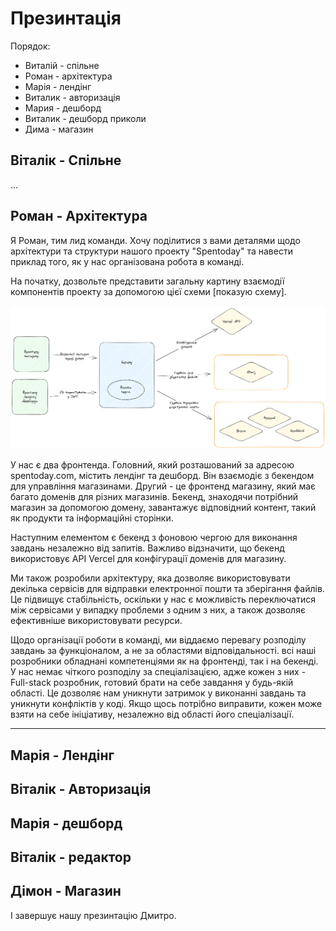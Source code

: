 # Презинтація

Порядок:

- Виталій - спільне
- Роман - архітектура
- Марія - лендінг
- Виталик - авторизація
- Мария - дешборд
- Виталик - дешборд приколи
- Дима - магазин

## Віталік - Спільне

...

## Роман - Архітектура

Я Роман, тим лид команди. Хочу поділитися з вами деталями щодо архітектури та структури нашого проекту "Spentoday" та навести приклад того, як у нас організована робота в команді.

На початку, дозвольте представити загальну картину взаємодії компонентів проекту за допомогою цієї схеми [показую схему].

![](./architecture.png)

У нас є два фронтенда.
Головний, який розташований за адресою spentoday.com, містить лендінг та дешборд. Він взаємодіє з бекендом для управління магазинами.
Другий - це фронтенд магазину, який має багато доменів для різних магазинів. Бекенд, знаходячи потрібний магазин за допомогою домену, завантажує відповідний контент, такий як продукти та інформаційні сторінки.

Наступним елементом є бекенд з фоновою чергою для виконання завдань незалежно від запитів. Важливо відзначити, що бекенд використовує API Vercel для конфігурації доменів для магазину.

Ми також розробили архітектуру, яка дозволяє використовувати декілька сервісів для відправки електронної пошти та зберігання файлів. Це підвищує стабільність, оскільки у нас є можливість переключатися між сервісами у випадку проблеми з одним з них, а також дозволяє ефективніше використовувати ресурси.

Щодо організації роботи в команді, ми віддаємо перевагу розподілу завдань за функціоналом, а не за областями відповідальності.
всі наші розробники обладнані компетенціями як на фронтенді, так і на бекенді. У нас немає чіткого розподілу за спеціалізацією, адже кожен з них - Full-stack розробник, готовий брати на себе завдання у будь-якій області.
Це дозволяє нам уникнути затримок у виконанні завдань та уникнути конфліктів у коді. Якщо щось потрібно виправити, кожен може взяти на себе ініціативу, незалежно від області його спеціалізації.

---

## Марія - Лендінг

## Віталік - Авторизація

## Марія - дешборд

## Віталік - редактор

## Дімон - Магазин

І завершує нашу презинтацію Дмитро.
